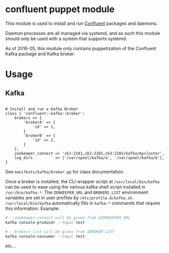 # confluent puppet module
This module is used to install and run [Confluent](http://www.confluent.io/)
packages and daemons.

Daemon processes are all managed via systemd, and as such this module should
only be used with a system that supports systemd.

As of 2016-05, this module only contains puppetization of the Confluent
Kafka package and Kafka broker.

# Usage

## Kafka

```puppet

# Install and run a Kafka Broker
class { 'confluent::kafka::broker':
    brokers => {
        'brokerA' => {
            'id' => 1,
        }
        'brokerB' => {
            'id' => 2,
        }
    },
    zookeeper_connect => 'zk1:2181,zk2:2181,zk3:2181/kafka/mycluster',
    log_dirs          => ['/var/spool/kafka/a', '/var/spool/kafka/b'],
}
```

See `manifests/kafka/broker.pp` for class documentation.

Once a broker is installed, the CLI wrapper script at `/usr/local/bin/kafka`
can be used to ease using the various kafka shell script installed in
`/usr/bin/kafka-*`.  The `ZOOKEEPER_URL` and `BROKERS_LIST` environment
variables are set in user profiles by `/etc/profile.d/kafka.sh`.
`/usr/local/bin/kafka` automatically fills in `kafka-*` commands that require this
information. Example:

```bash
# --zookeeper-connect will be given from $ZOOKEEPER_URL
kafka console-producer --topic test
```

```bash
# --brokers-list will be given from $BROKER_LIST
kafka console-consumer --topic test
```
etc...

